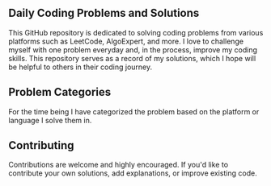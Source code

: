 ## Daily Coding Problems and Solutions
This GitHub repository is dedicated to solving coding problems from various platforms such as LeetCode, AlgoExpert, and more. I love to challenge myself with one problem everyday and, in the process, improve my coding skills. This repository serves as a record of my solutions, which I hope will be helpful to others in their coding journey.

## Problem Categories
For the time being I have categorized the problem based on the platform or language I solve them in.

## Contributing
Contributions are welcome and highly encouraged. If you'd like to contribute your own solutions, add explanations, or improve existing code.